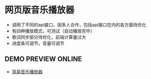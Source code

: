 网页版音乐播放器
====
- 调用了不同的api接口，因多人合作，包括api接口在内的各方面待优化
- 有四种播放模式，可测试（自动播放完毕）
- 歌词同步部分待优化，前端计算量过大
- 进度条可调节，音量可调节
## DEMO PREVIEW ONLINE
- [简易音乐播放器](https://simplecoco.github.io/demo/player/index.html)